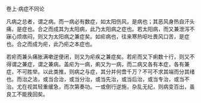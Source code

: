 卷上·病症不同论

凡病之总者，谓之病。而一病必有数症，如太阳伤风，是病也；其恶风身热自汗头痛，是症也。合之而成其为太阳病，此乃太阳病之症也。若太阳病，而又兼泄泻不寐心烦痞闷，则又为太阳病之兼症矣。如疟病也，往来寒热呕吐畏风口苦，是症也。合之而成为疟，此乃疟之本症也。

若疟而兼头痛胀满嗽逆便闭，则又为疟疾之兼症矣。若疟而又下痢数十行，则又不得谓之兼症，谓之兼病。盖疟为一病，痢又为一病，而二病又各有本症，各有兼症，不可胜举。以此类推，则病之与症，其分并何啻千万？不可不求其端而分其绪也。而治之法，或当合治，或当分治，或当先治，或当后治，或当专治，或当不治。尤在视其轻重缓急，而次第奏功。一或倒行逆施，杂乱无纪，则病变百出，虽良工不能挽回矣。

